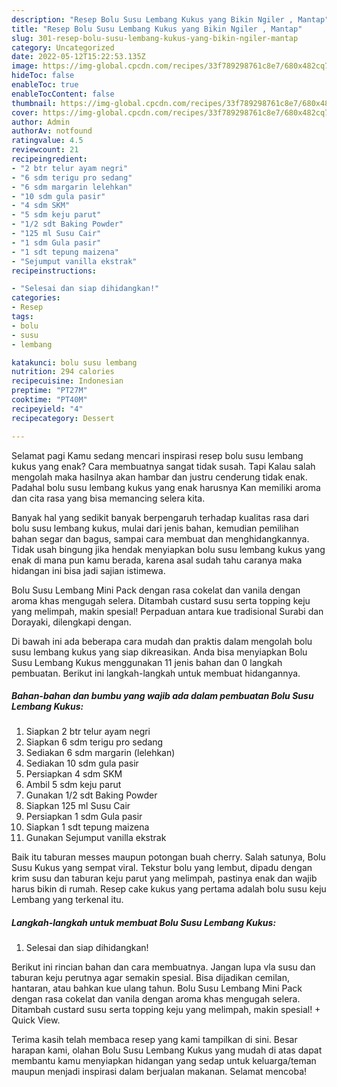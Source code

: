 ```yaml
---
description: "Resep Bolu Susu Lembang Kukus yang Bikin Ngiler , Mantap"
title: "Resep Bolu Susu Lembang Kukus yang Bikin Ngiler , Mantap"
slug: 301-resep-bolu-susu-lembang-kukus-yang-bikin-ngiler-mantap
category: Uncategorized
date: 2022-05-12T15:22:53.135Z
image: https://img-global.cpcdn.com/recipes/33f789298761c8e7/680x482cq70/bolu-susu-lembang-kukus-foto-resep-utama.jpg
hideToc: false
enableToc: true
enableTocContent: false
thumbnail: https://img-global.cpcdn.com/recipes/33f789298761c8e7/680x482cq70/bolu-susu-lembang-kukus-foto-resep-utama.jpg
cover: https://img-global.cpcdn.com/recipes/33f789298761c8e7/680x482cq70/bolu-susu-lembang-kukus-foto-resep-utama.jpg
author: Admin
authorAv: notfound
ratingvalue: 4.5
reviewcount: 21
recipeingredient:
- "2 btr telur ayam negri"
- "6 sdm terigu pro sedang"
- "6 sdm margarin lelehkan"
- "10 sdm gula pasir"
- "4 sdm SKM"
- "5 sdm keju parut"
- "1/2 sdt Baking Powder"
- "125 ml Susu Cair"
- "1 sdm Gula pasir"
- "1 sdt tepung maizena"
- "Sejumput vanilla ekstrak"
recipeinstructions:

- "Selesai dan siap dihidangkan!"
categories:
- Resep
tags:
- bolu
- susu
- lembang

katakunci: bolu susu lembang 
nutrition: 294 calories
recipecuisine: Indonesian
preptime: "PT27M"
cooktime: "PT40M"
recipeyield: "4"
recipecategory: Dessert

---
```



Selamat pagi Kamu sedang mencari inspirasi resep bolu susu lembang kukus yang enak? Cara membuatnya sangat tidak susah. Tapi Kalau salah mengolah maka hasilnya akan hambar dan justru cenderung tidak enak. Padahal bolu susu lembang kukus yang enak harusnya Kan memiliki aroma dan cita rasa yang bisa memancing selera kita.


Banyak hal yang sedikit banyak berpengaruh terhadap kualitas rasa dari bolu susu lembang kukus, mulai dari jenis bahan, kemudian pemilihan bahan segar dan bagus, sampai cara membuat dan menghidangkannya. Tidak usah bingung jika hendak menyiapkan bolu susu lembang kukus yang enak di mana pun kamu berada, karena asal sudah tahu caranya maka hidangan ini bisa jadi sajian istimewa.

Bolu Susu Lembang Mini Pack dengan rasa cokelat dan vanila dengan aroma khas mengugah selera. Ditambah custard susu serta topping keju yang melimpah, makin spesial! Perpaduan antara kue tradisional Surabi dan Dorayaki, dilengkapi dengan.


Di bawah ini ada beberapa cara mudah dan praktis dalam mengolah bolu susu lembang kukus yang siap dikreasikan. Anda bisa menyiapkan Bolu Susu Lembang Kukus menggunakan 11 jenis bahan dan 0 langkah pembuatan. Berikut ini langkah-langkah untuk membuat hidangannya.

<!--inarticleads1-->

##### Bahan-bahan dan bumbu yang wajib ada dalam pembuatan Bolu Susu Lembang Kukus:

1. Siapkan 2 btr telur ayam negri
1. Siapkan 6 sdm terigu pro sedang
1. Sediakan 6 sdm margarin (lelehkan)
1. Sediakan 10 sdm gula pasir
1. Persiapkan 4 sdm SKM
1. Ambil 5 sdm keju parut
1. Gunakan 1/2 sdt Baking Powder
1. Siapkan 125 ml Susu Cair
1. Persiapkan 1 sdm Gula pasir
1. Siapkan 1 sdt tepung maizena
1. Gunakan Sejumput vanilla ekstrak


Baik itu taburan messes maupun potongan buah cherry. Salah satunya, Bolu Susu Kukus yang sempat viral. Tekstur bolu yang lembut, dipadu dengan krim susu dan taburan keju parut yang melimpah, pastinya enak dan wajib harus bikin di rumah. Resep cake kukus yang pertama adalah bolu susu keju Lembang yang terkenal itu. 

<!--inarticleads2-->

##### Langkah-langkah untuk membuat Bolu Susu Lembang Kukus:


1. Selesai dan siap dihidangkan!

Berikut ini rincian bahan dan cara membuatnya. Jangan lupa vla susu dan taburan keju perutnya agar semakin spesial. Bisa dijadikan cemilan, hantaran, atau bahkan kue ulang tahun. Bolu Susu Lembang Mini Pack dengan rasa cokelat dan vanila dengan aroma khas mengugah selera. Ditambah custard susu serta topping keju yang melimpah, makin spesial! + Quick View. 

Terima kasih telah membaca resep yang kami tampilkan di sini. Besar harapan kami, olahan Bolu Susu Lembang Kukus yang mudah di atas dapat membantu kamu menyiapkan hidangan yang sedap untuk keluarga/teman maupun menjadi inspirasi dalam berjualan makanan. Selamat mencoba!
